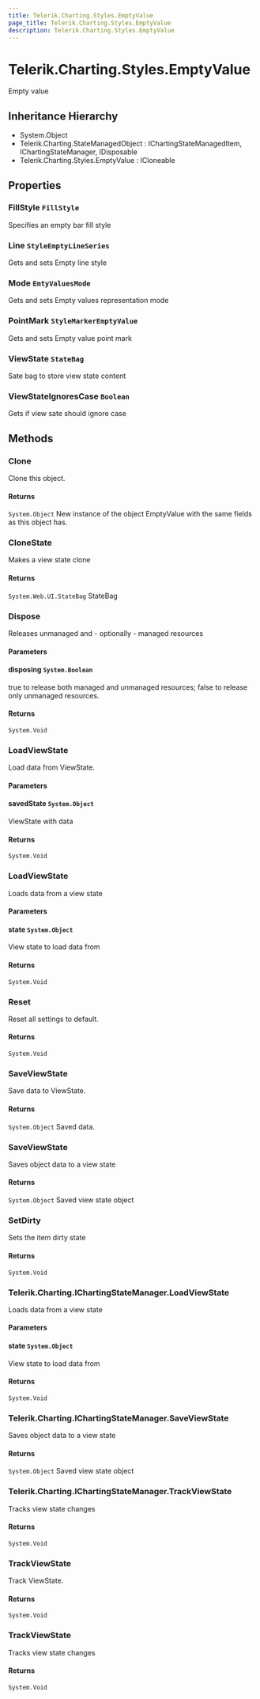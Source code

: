 ```yaml
---
title: Telerik.Charting.Styles.EmptyValue
page_title: Telerik.Charting.Styles.EmptyValue
description: Telerik.Charting.Styles.EmptyValue
---
```


# Telerik.Charting.Styles.EmptyValue

Empty value

## Inheritance Hierarchy

* System.Object
* Telerik.Charting.StateManagedObject : IChartingStateManagedItem, IChartingStateManager, IDisposable
* Telerik.Charting.Styles.EmptyValue : ICloneable

## Properties

###  FillStyle `FillStyle`

Specifies an empty bar fill style

###  Line `StyleEmptyLineSeries`

Gets and sets Empty line style

###  Mode `EmtyValuesMode`

Gets and sets Empty values representation mode

###  PointMark `StyleMarkerEmptyValue`

Gets and sets Empty value point mark

###  ViewState `StateBag`

Sate bag to store view state content

###  ViewStateIgnoresCase `Boolean`

Gets if view sate should ignore case

## Methods

###  Clone

Clone this object.

#### Returns

`System.Object` New instance of the object EmptyValue with the same fields as this object has.

###  CloneState

Makes a view state clone

#### Returns

`System.Web.UI.StateBag` StateBag

###  Dispose

Releases unmanaged and - optionally - managed resources

#### Parameters

#### disposing `System.Boolean`

true to release both managed and unmanaged resources; false to release only unmanaged resources.

#### Returns

`System.Void` 

###  LoadViewState

Load data from ViewState.

#### Parameters

#### savedState `System.Object`

ViewState with data

#### Returns

`System.Void` 

###  LoadViewState

Loads data from a view state

#### Parameters

#### state `System.Object`

View state to load data from

#### Returns

`System.Void` 

###  Reset

Reset all settings to default.

#### Returns

`System.Void` 

###  SaveViewState

Save data to ViewState.

#### Returns

`System.Object` Saved data.

###  SaveViewState

Saves object data to a view state

#### Returns

`System.Object` Saved view state object

###  SetDirty

Sets the item dirty state

#### Returns

`System.Void` 

###  Telerik.Charting.IChartingStateManager.LoadViewState

Loads data from a view state

#### Parameters

#### state `System.Object`

View state to load data from

#### Returns

`System.Void` 

###  Telerik.Charting.IChartingStateManager.SaveViewState

Saves object data to a view state

#### Returns

`System.Object` Saved view state object

###  Telerik.Charting.IChartingStateManager.TrackViewState

Tracks view state changes

#### Returns

`System.Void` 

###  TrackViewState

Track ViewState.

#### Returns

`System.Void` 

###  TrackViewState

Tracks view state changes

#### Returns

`System.Void` 

